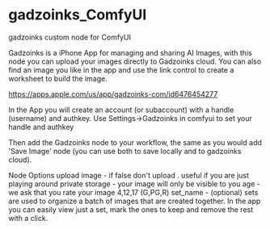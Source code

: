 # gadzoinks_ComfyUI
gadzoinks custom node for ComfyUI


Gadzoinks is a iPhone App for managing and sharing AI Images, with this node you can upload your images directly to Gadzoinks cloud. You can also find an image you like in the app and use the link control to create a worksheet to build the image.

https://apps.apple.com/us/app/gadzoinks-com/id6476454277

In the App you will create an account (or subaccount) with a handle (username) and authkey. Use Settings->Gadzoinks in comfyui to set your handle and authkey

Then add the Gadzoinks node to your workflow, the same as you would add 'Save Image' node (you can use both to save locally and to gadzoinks cloud).

Node Options
upload image - if false don't upload . useful if you are just playing around
private storage - your image will only be visible to you
age - we ask that you rate your image 4,12,17 (G,PG,R)
set_name - (optional) sets are used to organize a batch of images that are created together. In the app you can easily view just a set, mark the ones to keep and remove the rest with a click.


